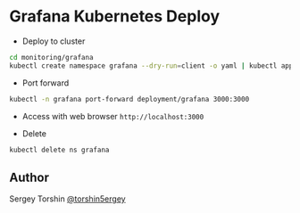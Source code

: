 # Grafana Kubernetes Deploy

- Deploy to cluster
```bash
cd monitoring/grafana
kubectl create namespace grafana --dry-run=client -o yaml | kubectl apply -f - && kubectl apply -f k8s -n grafana
```
- Port forward
```bash
kubectl -n grafana port-forward deployment/grafana 3000:3000
```
- Access with web browser `http://localhost:3000`

- Delete
```bash
kubectl delete ns grafana
```

## Author

Sergey Torshin [@torshin5ergey](https://github.com/torshin5ergey)
